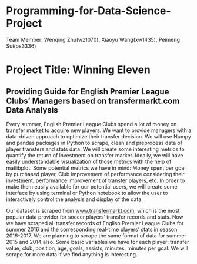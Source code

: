 # Programming-for-Data-Science-Project

Team Member: Wenqing Zhu(wz1070), Xiaoyu Wang(xw1435), Peimeng Sui(ps3336)


# Project Title: Winning Eleven


## Providing Guide for English Premier League Clubs’ Managers based on transfermarkt.com Data Analysis


Every summer, English Premier League Clubs spend a lot of money on transfer market to acquire new players. We want to provide managers with a data-driven approach to optimize their transfer decision. We will use Numpy and pandas packages in Python to scrape, clean and preprocess data of player transfers and stats data. We will create some interesting metrics to quantify the return of investment on transfer market. Ideally, we will have easily understandable visualization of those metrics with the help of matlibplot. Some potential metrics we have in mind: Money spent per goal by purchased player, Club improvement of performance considering their investment, performance improvement of transfer players, etc. In order to make them easily available for our potential users, we will create some interface by using terminal or Python notebook to allow the user to interactively control the analysis and display of the data. 


Our dataset is scraped from www.transfermarkt.com, which is the most popular data provider for soccer players’ transfer records and stats. Now we have scraped all transfer records of English Premier League Clubs for summer 2016 and the corresponding real-time players’ stats in season 2016-2017. We are planning to scrape the same format of data for summer 2015 and 2014 also. Some basic variables we have for each player: transfer value, club, position, age, goals, assists, minutes, minutes per goal. We will scrape for more data if we find anything is interesting. 


